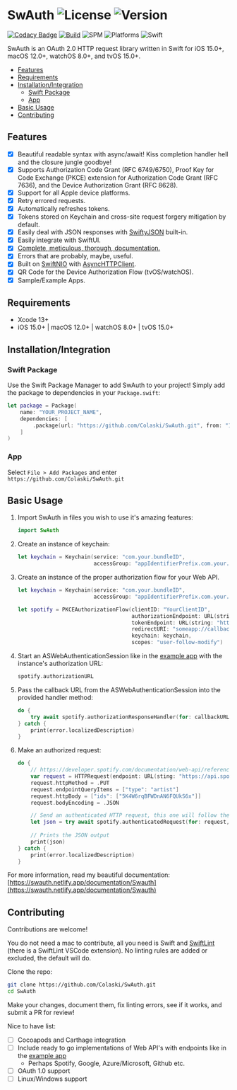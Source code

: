 <!-- omit in toc -->
# SwAuth ![License](https://img.shields.io/github/license/colaski/swauth?color=lightgrey&style=flat-square) ![Version](https://img.shields.io/github/v/release/colaski/swauth?style=flat-square)

[![Codacy Badge](https://api.codacy.com/project/badge/Grade/b38ed7450d054e29a0381ad3c11df264)](https://app.codacy.com/gh/Colaski/SwAuth?utm_source=github.com&utm_medium=referral&utm_content=Colaski/SwAuth&utm_campaign=Badge_Grade_Settings)
[![Build](https://github.com/Colaski/SwAuth/actions/workflows/build.yml/badge.svg)](https://github.com/Colaski/SwAuth/actions/workflows/build.yml)
![SPM](https://img.shields.io/badge/Swift%20Package%20Manager-compatible-success?style=flat-square)
![Platforms](https://img.shields.io/badge/Platforms-iOS%2015%2B%20%7C%20macOS%2012%2B%20%7C%20watchOS%208%2B%20%7C%20tvOS%2015%2B-blue?style=flat-square)
![Swift](https://img.shields.io/badge/Swift-5.5-orange?style=flat-square)

SwAuth is an OAuth 2.0 HTTP request library written in Swift for iOS 15.0+, macOS 12.0+, watchOS 8.0+, and tvOS 15.0+.

- [Features](#features)
- [Requirements](#requirements)
- [Installation/Integration](#installationintegration)
  - [Swift Package](#swift-package)
  - [App](#app)
- [Basic Usage](#basic-usage)
- [Contributing](#contributing)

## Features

- [x] Beautiful readable syntax with async/await! Kiss completion handler hell and the closure jungle goodbye!
- [x] Supports Authorization Code Grant (RFC 6749/6750), Proof Key for Code Exchange (PKCE) extension for Authorization Code Grant (RFC 7636), and the Device Authorization Grant (RFC 8628).
- [x] Support for all Apple device platforms.
- [x] Retry errored requests.
- [x] Automatically refreshes tokens.
- [x] Tokens stored on Keychain and cross-site request forgery mitigation by default.
- [x] Easily deal with JSON responses with [SwiftyJSON](https://github.com/SwiftyJSON/SwiftyJSON) built-in.
- [x] Easily integrate with SwiftUI.
- [x] [Complete, meticulous, thorough, documentation.](https://swauth.netlify.app/documentation/Swauth)
- [x] Errors that are probably, maybe, useful.
- [x] Built on [SwiftNIO](https://github.com/apple/swift-nio) with [AsyncHTTPClient](https://github.com/swift-server/async-http-client).
- [x] QR Code for the Device Authorization Flow (tvOS/watchOS).
- [x] Sample/Example Apps.

## Requirements

- Xcode 13+
- iOS 15.0+ | macOS 12.0+ | watchOS 8.0+ | tvOS 15.0+

## Installation/Integration

### Swift Package

Use the Swift Package Manager to add SwAuth to your project! Simply add the package to dependencies in your `Package.swift`:

```swift
let package = Package(
    name: "YOUR_PROJECT_NAME",
    dependencies: [
        .package(url: "https://github.com/Colaski/SwAuth.git", from: "1.0.0"),
    ]
)
```

### App

Select `File > Add Packages` and enter `https://github.com/Colaski/SwAuth.git`

## Basic Usage

1. Import SwAuth in files you wish to use it's amazing features:

    ```swift
    import SwAuth
    ```

2. Create an instance of keychain:

    ```swift
    let keychain = Keychain(service: "com.your.bundleID",
                            accessGroup: "appIdentifierPrefix.com.your.bundleID").label("Your App Name")
    ```

3. Create an instance of the proper authorization flow for your Web API.

    ```swift
    let keychain = Keychain(service: "com.your.bundleID",
                            accessGroup: "appIdentifierPrefix.com.your.bundleID").label("Your App Name")

    let spotify = PKCEAuthorizationFlow(clientID: "YourClientID",
                                        authorizationEndpoint: URL(string: "https://accounts.spotify.com/authorize")!,
                                        tokenEndpoint: URL(string: "https://accounts.spotify.com/api/token")!,
                                        redirectURI: "someapp://callback",
                                        keychain: keychain,
                                        scopes: "user-follow-modify")
    ```

4. Start an ASWebAuthenticationSession like in the [example app](https://github.com/Colaski/SwAuth/blob/main/SwAuthTestApp/SwAuthTestApp/ProviderView.swift#L94) with the instance's authorization URL:

    ```swift
    spotify.authorizationURL
    ```

5. Pass the callback URL from the ASWebAuthenticationSession into the provided handler method:

    ```swift
    do {
        try await spotify.authorizationResponseHandler(for: callbackURL)
    } catch {
        print(error.localizedDescription)
    }
    ```

6. Make an authorized request:

    ```swift
    do {
        // https://developer.spotify.com/documentation/web-api/reference/#/operations/follow-artists-users
        var request = HTTPRequest(endpoint: URL(sting: "https://api.spotify.com/v1/me/following")!)
        request.httpMethod = .PUT
        request.endpointQueryItems = ["type": "artist"]
        request.httpBody = ["ids": ["5K4W6rqBFWDnAN6FQUkS6x"]]
        request.bodyEncoding = .JSON

        // Send an authenticated HTTP request, this one will follow the artist Kanye West on Spotify.
        let json = try await spotify.authenticatedRequest(for: request, numberOfRetries: 2).json()
        
        // Prints the JSON output
        print(json)
    } catch {
        print(error.localizedDescription)
    }
    ```

For more information, read my beautiful documentation: [https://swauth.netlify.app/documentation/Swauth](https://swauth.netlify.app/documentation/Swauth)

## Contributing

Contributions are welcome!

You do not need a mac to contribute, all you need is Swift and [SwiftLint](https://github.com/realm/SwiftLint) (there is a SwiftLint VSCode extension). No linting rules are added or excluded, the default will do.

Clone the repo:

```bash
git clone https://github.com/Colaski/SwAuth.git
cd SwAuth
```

Make your changes, document them, fix linting errors, see if it works, and submit a PR for review!

Nice to have list:

- [ ] Cocoapods and Carthage integration
- [ ] Include ready to go implementations of Web API's with endpoints like in the [example app](https://github.com/Colaski/SwAuth/blob/main/SwAuthTestApp/SwAuthTestApp/Spotify.swift)
  - Perhaps Spotify, Google, Azure/Microsoft, Github etc.
- [ ] OAuth 1.0 support
- [ ] Linux/Windows support
